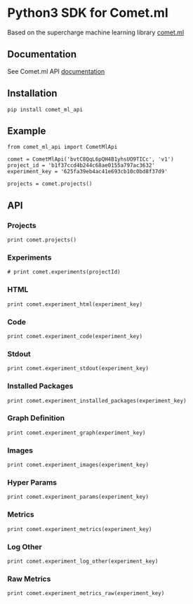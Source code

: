 # Python3 SDK for Comet.ml

Based on the supercharge machine learning library [comet.ml](http://comet.ml)

## Documentation
See Comet.ml API [documentation](https://comet.ml/docs/rest-api/endpoints/)

## Installation
`pip install comet_ml_api`


## Example
```
from comet_ml_api import CometMlApi

comet = CometMlApi('bvtC8QqL6pQH4B1yhsUO9TICc', 'v1')
project_id = 'b1f37ccd4b244c68ae0155a797ac3632'
experiment_key = '625fa39eb4ac41e693cb10c0bd8f37d9'

projects = comet.projects()
```


## API
### Projects
```
print comet.projects()
```
### Experiments
```
# print comet.experiments(projectId)
```
### HTML
```
print comet.experiment_html(experiment_key)
```
### Code
```
print comet.experiment_code(experiment_key)
```
### Stdout
```
print comet.experiment_stdout(experiment_key)
```
### Installed Packages
```
print comet.experiment_installed_packages(experiment_key)
```
### Graph Definition
```
print comet.experiment_graph(experiment_key)
```
### Images
```
print comet.experiment_images(experiment_key)
```
### Hyper Params
```
print comet.experiment_params(experiment_key)
```
### Metrics
```
print comet.experiment_metrics(experiment_key)
```
### Log Other
```
print comet.experiment_log_other(experiment_key)
```
### Raw Metrics
```
print comet.experiment_metrics_raw(experiment_key)
```
